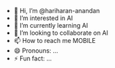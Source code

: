 - 👋 Hi, I’m @hariharan-anandan
- 👀 I’m interested in AI
- 🌱 I’m currently learning AI
- 💞️ I’m looking to collaborate on AI
- 📫 How to reach me MOBILE
- 😄 Pronouns: ...
- ⚡ Fun fact: ...

<!---
hariharan-anandan/hariharan-anandan is a ✨ special ✨ repository because its `README.md` (this file) appears on your GitHub profile.
You can click the Preview link to take a look at your changes.
--->
